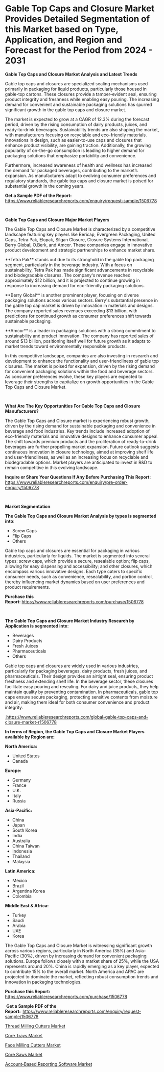 <p><h1>Gable Top Caps and Closure Market Provides Detailed Segmentation of this Market based on Type, Application, and Region and Forecast for the Period from 2024 - 2031</h1></p><p><strong>Gable Top Caps and Closure Market Analysis and Latest Trends</strong></p>
<p><p>Gable top caps and closures are specialized sealing mechanisms used primarily in packaging for liquid products, particularly those housed in gable-top cartons. These closures provide a tamper-evident seal, ensuring product integrity and freshness while enabling easy pouring. The increasing demand for convenient and sustainable packaging solutions has spurred significant growth in the gable top caps and closure market.</p><p>The market is expected to grow at a CAGR of 12.3% during the forecast period, driven by the rising consumption of dairy products, juices, and ready-to-drink beverages. Sustainability trends are also shaping the market, with manufacturers focusing on recyclable and eco-friendly materials. Innovations in design, such as easier-to-use caps and closures that enhance product visibility, are gaining traction. Additionally, the growing popularity of on-the-go consumption is leading to higher demand for packaging solutions that emphasize portability and convenience.</p><p>Furthermore, increased awareness of health and wellness has increased the demand for packaged beverages, contributing to the market’s expansion. As manufacturers adapt to evolving consumer preferences and regulatory standards, the gable top caps and closure market is poised for substantial growth in the coming years.</p></p>
<p><strong>Get a Sample PDF of the Report:&nbsp;</strong> <a href="https://www.reliableresearchreports.com/enquiry/request-sample/1506778?utm_campaign=1582&utm_medium=2&utm_source=Github&utm_content=ia&utm_term=18102024&utm_id=gable-top-caps-and-closure">https://www.reliableresearchreports.com/enquiry/request-sample/1506778</a></p>
<p>&nbsp;</p>
<p><strong>Gable Top Caps and Closure Major Market Players</strong></p>
<p><p>The Gable Top Caps and Closure Market is characterized by a competitive landscape featuring key players like Bericap, Evergreen Packaging, United Caps, Tetra Pak, Elopak, Silgan Closure, Closure Systems International, Berry Global, O.Berk, and Amcor. These companies engage in innovative product development and strategic partnerships to enhance market share.</p><p>**Tetra Pak** stands out due to its stronghold in the gable top packaging segment, particularly in the beverage industry. With a focus on sustainability, Tetra Pak has made significant advancements in recyclable and biodegradable closures. The company's revenue reached approximately $12 billion, and it is projected to continue growing in response to increasing demand for eco-friendly packaging solutions.</p><p>**Berry Global** is another prominent player, focusing on diverse packaging solutions across various sectors. Berry's substantial presence in the gable top cap market is driven by innovation in materials and designs. The company reported sales revenues exceeding $13 billion, with predictions for continued growth as consumer preferences shift towards sustainable packaging.</p><p>**Amcor** is a leader in packaging solutions with a strong commitment to sustainability and product innovation. The company has reported sales of around $13 billion, positioning itself well for future growth as it adapts to market trends toward environmentally responsible products.</p><p>In this competitive landscape, companies are also investing in research and development to enhance the functionality and user-friendliness of gable top closures. The market is poised for expansion, driven by the rising demand for convenient packaging solutions within the food and beverage sectors. As consumer preferences evolve, these key players are expected to leverage their strengths to capitalize on growth opportunities in the Gable Top Caps and Closure Market.</p></p>
<p>&nbsp;</p>
<p><strong>What Are The Key Opportunities For Gable Top Caps and Closure Manufacturers?</strong></p>
<p><p>The Gable Top Caps and Closure market is experiencing robust growth, driven by the rising demand for sustainable packaging and convenience in beverage and food industries. Key trends include increased adoption of eco-friendly materials and innovative designs to enhance consumer appeal. The shift towards premium products and the proliferation of ready-to-drink beverages are further propelling market expansion. Future outlook suggests continuous innovation in closure technology, aimed at improving shelf life and user-friendliness, as well as an increasing focus on recyclable and biodegradable options. Market players are anticipated to invest in R&D to remain competitive in this evolving landscape.</p></p>
<p><strong>Inquire or Share Your Questions If Any Before Purchasing This Report:</strong> <a href="https://www.reliableresearchreports.com/enquiry/pre-order-enquiry/1506778?utm_campaign=1582&utm_medium=2&utm_source=Github&utm_content=ia&utm_term=18102024&utm_id=gable-top-caps-and-closure">https://www.reliableresearchreports.com/enquiry/pre-order-enquiry/1506778</a></p>
<p>&nbsp;</p>
<p><strong>Market Segmentation</strong></p>
<p><strong>The Gable Top Caps and Closure Market Analysis by types is segmented into:</strong></p>
<p><ul><li>Screw Caps</li><li>Flip Caps</li><li>Others</li></ul></p>
<p><p>Gable top caps and closures are essential for packaging in various industries, particularly for liquids. The market is segmented into several types: screw caps, which provide a secure, resealable option; flip caps, allowing for easy dispensing and accessibility; and other closures, which encompass various innovative designs. Each type caters to specific consumer needs, such as convenience, resealability, and portion control, thereby influencing market dynamics based on user preferences and product requirements.</p></p>
<p><strong>Purchase this Report:&nbsp;</strong><a href="https://www.reliableresearchreports.com/purchase/1506778?utm_campaign=1582&utm_medium=2&utm_source=Github&utm_content=ia&utm_term=18102024&utm_id=gable-top-caps-and-closure">https://www.reliableresearchreports.com/purchase/1506778</a></p>
<p>&nbsp;</p>
<p><strong>The Gable Top Caps and Closure Market Industry Research by Application is segmented into:</strong></p>
<p><ul><li>Beverages</li><li>Dairy Products</li><li>Fresh Juices</li><li>Pharmaceuticals</li><li>Others</li></ul></p>
<p><p>Gable top caps and closures are widely used in various industries, particularly for packaging beverages, dairy products, fresh juices, and pharmaceuticals. Their design provides an airtight seal, ensuring product freshness and extending shelf life. In the beverage sector, these closures facilitate easy pouring and resealing. For dairy and juice products, they help maintain quality by preventing contamination. In pharmaceuticals, gable top caps ensure secure packaging, protecting sensitive contents from moisture and air, making them ideal for both consumer convenience and product integrity.</p></p>
<p><a href="https://www.reliableresearchreports.com/global-gable-top-caps-and-closure-market-r1506778?utm_campaign=1582&utm_medium=2&utm_source=Github&utm_content=ia&utm_term=18102024&utm_id=gable-top-caps-and-closure">&nbsp;https://www.reliableresearchreports.com/global-gable-top-caps-and-closure-market-r1506778</a></p>
<p><strong>In terms of Region, the Gable Top Caps and Closure Market Players available by Region are:</strong></p>
<p>
    <p> <strong> North America: </strong>
        <ul>
            <li>United States</li>
            <li>Canada</li>
        </ul>
        </p> 
    <p> <strong> Europe: </strong>
        <ul>
            <li>Germany</li>
            <li>France</li>
            <li>U.K.</li>
            <li>Italy</li>
            <li>Russia</li>
        </ul>
        </p> 
    <p> <strong> Asia-Pacific: </strong>
        <ul>
            <li>China</li>
            <li>Japan</li>
            <li>South Korea</li>
            <li>India</li>
            <li>Australia</li>
            <li>China Taiwan</li>
            <li>Indonesia</li>
            <li>Thailand</li>
            <li>Malaysia</li>
        </ul>
        </p> 
    <p> <strong> Latin America: </strong>
        <ul>
            <li>Mexico</li>
            <li>Brazil</li>
            <li>Argentina Korea</li>
            <li>Colombia</li>
        </ul>
        </p> 
    <p> <strong> Middle East & Africa: </strong>
        <ul>
            <li>Turkey</li>
            <li>Saudi</li>
            <li>Arabia</li>
            <li>UAE</li>
            <li>Korea</li>
        </ul>
    </p>
    </p>
<p><p>The Gable Top Caps and Closure Market is witnessing significant growth across various regions, particularly in North America (35%) and Asia-Pacific (30%), driven by increasing demand for convenient packaging solutions. Europe follows closely with a market share of 25%, while the USA represents around 20%. China is rapidly emerging as a key player, expected to contribute 15% to the overall market. North America and APAC are projected to dominate the market, reflecting robust consumption trends and innovation in packaging technologies.</p></p>
<p><strong>Purchase this Report: </strong><a href="https://www.reliableresearchreports.com/purchase/1506778?utm_campaign=1582&utm_medium=2&utm_source=Github&utm_content=ia&utm_term=18102024&utm_id=gable-top-caps-and-closure">https://www.reliableresearchreports.com/purchase/1506778</a></p>
<p>&nbsp;<strong>Get a Sample PDF of the Report:&nbsp;&nbsp;</strong><a href="https://www.reliableresearchreports.com/enquiry/request-sample/1506778?utm_campaign=1582&utm_medium=2&utm_source=Github&utm_content=ia&utm_term=18102024&utm_id=gable-top-caps-and-closure">https://www.reliableresearchreports.com/enquiry/request-sample/1506778</a></p>
<p><strong></strong></p>
<p><p><a href="https://issuu.com/reportprime-2/docs/thread-milling-cutters-market-size-_3799d6fd3cad03?utm_campaign=1582&utm_medium=2&utm_source=Github&utm_content=ia&utm_term=18102024&utm_id=gable-top-caps-and-closure">Thread Milling Cutters Market</a></p><p><a href="https://www.linkedin.com/pulse/core-trays-market-innovations-trends-comprehensive-study-a9psc?utm_campaign=1582&utm_medium=2&utm_source=Github&utm_content=ia&utm_term=18102024&utm_id=gable-top-caps-and-closure">Core Trays Market</a></p><p><a href="https://issuu.com/reportprime-2/docs/face-milling-cutters-market-size-20_c8ce656c5488ac?utm_campaign=1582&utm_medium=2&utm_source=Github&utm_content=ia&utm_term=18102024&utm_id=gable-top-caps-and-closure">Face Milling Cutters Market</a></p><p><a href="https://www.linkedin.com/pulse/core-saws-market-size-share-analysis-growth-trends-forecast-qr2vc?utm_campaign=1582&utm_medium=2&utm_source=Github&utm_content=ia&utm_term=18102024&utm_id=gable-top-caps-and-closure">Core Saws Market</a></p><p><a href="https://github.com/AshikRahman991/Market-Research-Report-List-1/blob/main/account-based-reporting-software-market.md?utm_campaign=1582&utm_medium=2&utm_source=Github&utm_content=ia&utm_term=18102024&utm_id=gable-top-caps-and-closure">Account-Based Reporting Software Market</a></p></p>